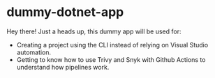 # dummy-dotnet-app

Hey there! Just a heads up, this dummy app will be used for:

- Creating a project using the CLI instead of relying on Visual Studio automation.
- Getting to know how to use Trivy and Snyk with Github Actions to understand how pipelines work.
